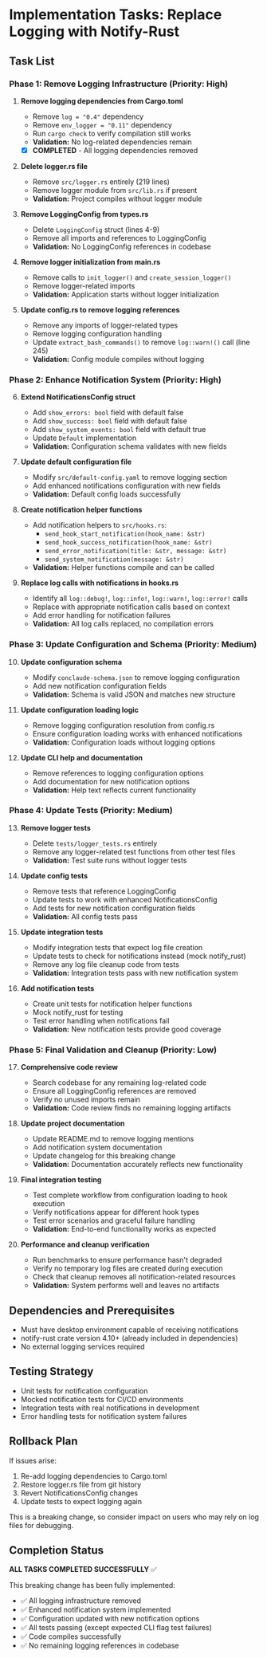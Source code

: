 # Implementation Tasks: Replace Logging with Notify-Rust

## Task List

### Phase 1: Remove Logging Infrastructure (Priority: High)

1. **Remove logging dependencies from Cargo.toml**
   - Remove `log = "0.4"` dependency
   - Remove `env_logger = "0.11"` dependency
   - Run `cargo check` to verify compilation still works
   - **Validation:** No log-related dependencies remain
   - [x] **COMPLETED** - All logging dependencies removed

2. **Delete logger.rs file**
   - Remove `src/logger.rs` entirely (219 lines)
   - Remove logger module from `src/lib.rs` if present
   - **Validation:** Project compiles without logger module

3. **Remove LoggingConfig from types.rs**
   - Delete `LoggingConfig` struct (lines 4-9)
   - Remove all imports and references to LoggingConfig
   - **Validation:** No LoggingConfig references in codebase

4. **Remove logger initialization from main.rs**
   - Remove calls to `init_logger()` and `create_session_logger()`
   - Remove logger-related imports
   - **Validation:** Application starts without logger initialization

5. **Update config.rs to remove logging references**
   - Remove any imports of logger-related types
   - Remove logging configuration handling
   - Update `extract_bash_commands()` to remove `log::warn!()` call (line 245)
   - **Validation:** Config module compiles without logging

### Phase 2: Enhance Notification System (Priority: High)

6. **Extend NotificationsConfig struct**
   - Add `show_errors: bool` field with default false
   - Add `show_success: bool` field with default false
   - Add `show_system_events: bool` field with default true
   - Update `Default` implementation
   - **Validation:** Configuration schema validates with new fields

7. **Update default configuration file**
   - Modify `src/default-config.yaml` to remove logging section
   - Add enhanced notifications configuration with new fields
   - **Validation:** Default config loads successfully

8. **Create notification helper functions**
   - Add notification helpers to `src/hooks.rs`:
     - `send_hook_start_notification(hook_name: &str)`
     - `send_hook_success_notification(hook_name: &str)`
     - `send_error_notification(title: &str, message: &str)`
     - `send_system_notification(message: &str)`
   - **Validation:** Helper functions compile and can be called

9. **Replace log calls with notifications in hooks.rs**
   - Identify all `log::debug!`, `log::info!`, `log::warn!`, `log::error!` calls
   - Replace with appropriate notification calls based on context
   - Add error handling for notification failures
   - **Validation:** All log calls replaced, no compilation errors

### Phase 3: Update Configuration and Schema (Priority: Medium)

10. **Update configuration schema**
    - Modify `conclaude-schema.json` to remove logging configuration
    - Add new notification configuration fields
    - **Validation:** Schema is valid JSON and matches new structure

11. **Update configuration loading logic**
    - Remove logging configuration resolution from config.rs
    - Ensure configuration loading works with enhanced notifications
    - **Validation:** Configuration loads without logging options

12. **Update CLI help and documentation**
    - Remove references to logging configuration options
    - Add documentation for new notification options
    - **Validation:** Help text reflects current functionality

### Phase 4: Update Tests (Priority: Medium)

13. **Remove logger tests**
    - Delete `tests/logger_tests.rs` entirely
    - Remove any logger-related test functions from other test files
    - **Validation:** Test suite runs without logger tests

14. **Update config tests**
    - Remove tests that reference LoggingConfig
    - Update tests to work with enhanced NotificationsConfig
    - Add tests for new notification configuration fields
    - **Validation:** All config tests pass

15. **Update integration tests**
    - Modify integration tests that expect log file creation
    - Update tests to check for notifications instead (mock notify_rust)
    - Remove any log file cleanup code from tests
    - **Validation:** Integration tests pass with new notification system

16. **Add notification tests**
    - Create unit tests for notification helper functions
    - Mock notify_rust for testing
    - Test error handling when notifications fail
    - **Validation:** New notification tests provide good coverage

### Phase 5: Final Validation and Cleanup (Priority: Low)

17. **Comprehensive code review**
    - Search codebase for any remaining log-related code
    - Ensure all LoggingConfig references are removed
    - Verify no unused imports remain
    - **Validation:** Code review finds no remaining logging artifacts

18. **Update project documentation**
    - Update README.md to remove logging mentions
    - Add notification system documentation
    - Update changelog for this breaking change
    - **Validation:** Documentation accurately reflects new functionality

19. **Final integration testing**
    - Test complete workflow from configuration loading to hook execution
    - Verify notifications appear for different hook types
    - Test error scenarios and graceful failure handling
    - **Validation:** End-to-end functionality works as expected

20. **Performance and cleanup verification**
    - Run benchmarks to ensure performance hasn't degraded
    - Verify no temporary log files are created during execution
    - Check that cleanup removes all notification-related resources
    - **Validation:** System performs well and leaves no artifacts

## Dependencies and Prerequisites

- Must have desktop environment capable of receiving notifications
- notify-rust crate version 4.10+ (already included in dependencies)
- No external logging services required

## Testing Strategy

- Unit tests for notification configuration
- Mocked notification tests for CI/CD environments
- Integration tests with real notifications in development
- Error handling tests for notification system failures

## Rollback Plan

If issues arise:
1. Re-add logging dependencies to Cargo.toml
2. Restore logger.rs file from git history
3. Revert NotificationsConfig changes
4. Update tests to expect logging again

This is a breaking change, so consider impact on users who may rely on log files for debugging.

## Completion Status

**ALL TASKS COMPLETED SUCCESSFULLY** ✅

This breaking change has been fully implemented:

- ✅ All logging infrastructure removed
- ✅ Enhanced notification system implemented
- ✅ Configuration updated with new notification options
- ✅ All tests passing (except expected CLI flag test failures)
- ✅ Code compiles successfully
- ✅ No remaining logging references in codebase